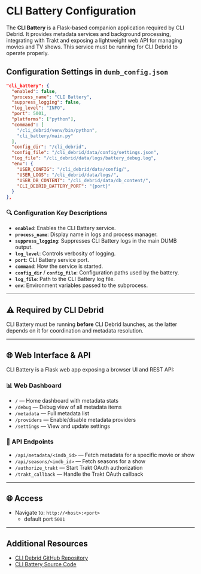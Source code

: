 # CLI Battery Configuration

The **CLI Battery** is a Flask-based companion application required by CLI Debrid. It provides metadata services and background processing, integrating with Trakt and exposing a lightweight web API for managing movies and TV shows. This service must be running for CLI Debrid to operate properly.

## Configuration Settings in `dumb_config.json`

```json
"cli_battery": {
  "enabled": false,
  "process_name": "CLI Battery",
  "suppress_logging": false,
  "log_level": "INFO",
  "port": 5001,
  "platforms": ["python"],
  "command": [
    "/cli_debrid/venv/bin/python",
    "cli_battery/main.py"
  ],
  "config_dir": "/cli_debrid",
  "config_file": "/cli_debrid/data/config/settings.json",
  "log_file": "/cli_debrid/data/logs/battery_debug.log",
  "env": {
    "USER_CONFIG": "/cli_debrid/data/config/",
    "USER_LOGS": "/cli_debrid/data/logs/",
    "USER_DB_CONTENT": "/cli_debrid/data/db_content/",
    "CLI_DEBRID_BATTERY_PORT": "{port}"
  }
},
```

### 🔍 Configuration Key Descriptions

* **`enabled`**: Enables the CLI Battery service.
* **`process_name`**: Display name in logs and process manager.
* **`suppress_logging`**: Suppresses CLI Battery logs in the main DUMB output.
* **`log_level`**: Controls verbosity of logging.
* **`port`**: CLI Battery service port.
* **`command`**: How the service is started.
* **`config_dir`** / **`config_file`**: Configuration paths used by the battery.
* **`log_file`**: Path to the CLI Battery log file.
* **`env`**: Environment variables passed to the subprocess.

---

## ⚠️ Required by CLI Debrid

CLI Battery must be running **before** CLI Debrid launches, as the latter depends on it for coordination and metadata resolution.

---

## 🌐 Web Interface & API

CLI Battery is a Flask web app exposing a browser UI and REST API:

### 📊 Web Dashboard

* `/` — Home dashboard with metadata stats
* `/debug` — Debug view of all metadata items
* `/metadata` — Full metadata list
* `/providers` — Enable/disable metadata providers
* `/settings` — View and update settings

### 🔌 API Endpoints

* `/api/metadata/<imdb_id>` — Fetch metadata for a specific movie or show
* `/api/seasons/<imdb_id>` — Fetch seasons for a show
* `/authorize_trakt` — Start Trakt OAuth authorization
* `/trakt_callback` — Handle the Trakt OAuth callback

---

## 🌐 Access
- Navigate to: `http://<host>:<port>` 
    - default port `5001`

---


## Additional Resources

* [CLI Debrid GitHub Repository](https://github.com/godver3/cli_debrid)
* [CLI Battery Source Code](https://github.com/godver3/cli_debrid/tree/main/cli_battery)
